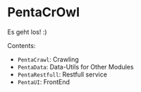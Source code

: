 <h1> PentaCrOwl </h1>

Es geht los! :)

Contents:
* `PentaCrawl`: Crawling
* `PentaData`: Data-Utils for Other Modules 
* `PentaRestfull`: Restfull service
* `PentaUI`: FrontEnd 
	
